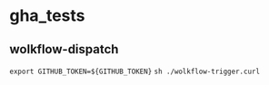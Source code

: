 # gha_tests

## wolkflow-dispatch
`export GITHUB_TOKEN=${GITHUB_TOKEN}`
`sh ./wolkflow-trigger.curl`
